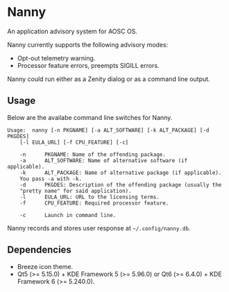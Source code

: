 Nanny
=====

An application advisory system for AOSC OS.

Nanny currently supports the following advisory modes:

- Opt-out telemetry warning.
- Processor feature errors, preempts SIGILL errors.

Nanny could run either as a Zenity dialog or as a command line output.

Usage
-----

Below are the availabe command line switches for Nanny.

```
Usage:  nanny [-n PKGNAME] [-a ALT_SOFTWARE] [-k ALT_PACKAGE] [-d PKGDES]
	[-l EULA_URL] [-f CPU_FEATURE] [-c]

	-n      PKGNAME: Name of the offending package.
	-a      ALT_SOFTWARE: Name of alternative software (if applicable).
	-k      ALT_PACKAGE: Name of alternative package (if applicable).
	You pass -a with -k.
	-d      PKGDES: Description of the offending package (usually the
	"pretty name" for said application).
	-l      EULA_URL: URL to the licensing terms.
	-f      CPU_FEATURE: Required processor feature.

	-c      Launch in command line.
```

Nanny records and stores user response at `~/.config/nanny.db`.

Dependencies
------------

- Breeze icon theme.
- Qt5 (>= 5.15.0) + KDE Framework 5 (>= 5.96.0) or Qt6 (>= 6.4.0) + KDE Framework 6 (>= 5.240.0).
